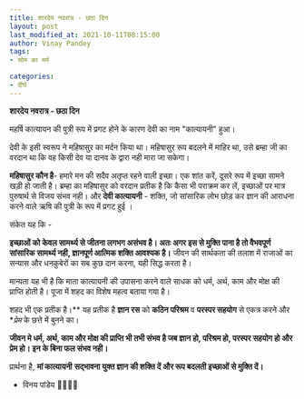 ```yaml
---
title: शारदेय नवरात्र - छठा दिन
layout: post
last_modified_at: 2021-10-11T08:15:00
author: Vinay Pandey
tags:
- सोम का मर्म

categories:
- दीर्घ
---
```

**शारदेय नवरात्र - छठा दिन**

महर्षि कात्यायन की पुत्री रूप में प्रगट होने के कारण देवी का नाम "कात्यायनी" हुआ। 

देवी के इसी स्वरूप ने महिषासुर का मर्दन किया था। महिषासुर रूप बदलने में माहिर था, उसे ब्रम्हा जी का वरदान था कि वह किसी देव या दानव के द्वारा नही मारा जा सकेगा। 

**महिषासुर कौन है**- हमारे मन की सदैव अतृप्त रहने वाली इच्छा। एक शांत करें, दूसरे रूप में इच्छा सामने खड़ी हो जाती है। ब्रम्हा का महिषासुर को वरदान प्रतीक है कि कैसा भी पराक्रम कर लें, इच्छाओं पर मात्र पुरुषार्थ से विजय संभव नही। 
और
**देवी कात्यायनी** - शक्ति, जो सांसारिक लोभ छोड़ कर ज्ञान की आराधना करने वाले ऋषि की पुत्री के रूप में प्रगट हुई । 

संकेत यह कि -

**इच्छाओं को केवल सामर्थ्य से जीतना लगभग असंभव है।  अतः अगर इस से मुक्ति पाना है तो वैभवपूर्ण सांसारिक सामर्थ्य नही, ज्ञानपूर्ण आत्मिक शक्ति आवश्यक है।** जीवन की सार्थकता की तलाश में राजाओं का सन्यास और धनकुबेरों का सब कुछ दान करना, यही सिद्ध करता है।

मान्यता यह भी है कि माता कात्यायनी की उपासना करने वाले साधक को धर्म, अर्थ, काम और मोक्ष की प्राप्ति होती है। पूजा में शहद का विशेष महत्व बताया गया है। 

शहद भी एक प्रतीक है।** यह प्रतीक है **ज्ञान रस** को **कठिन परिश्रम** व **परस्पर सहयोग** से एकत्र करने और **प्रेम* के छत्ते में बुनने का।  

**जीवन मे धर्म, अर्थ, काम और मोक्ष की प्राप्ति भी तभी संभव है जब ज्ञान हो, परिश्रम हो, परस्पर सहयोग हो और प्रेम हो। इन के बिना फल संभव नही।**

प्रार्थना है,
**मां कात्यायनी**
**सद्भावना युक्त ज्ञान की शक्ति दें और रूप बदलती इच्छाओं से मुक्ति दें।**

- विनय पांडेय
🙏🌷🌷🙏


